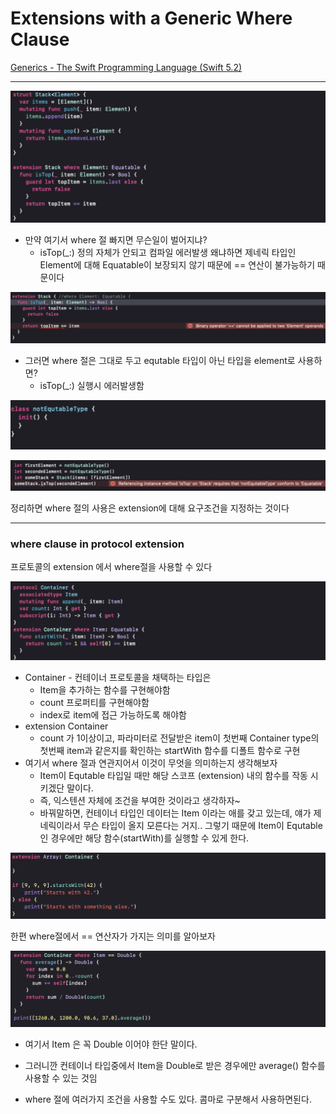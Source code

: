 # Extensions with a Generic Where Clause

[Generics - The Swift Programming Language (Swift 5.2)](https://docs.swift.org/swift-book/LanguageGuide/Generics.html#ID553)

---

![Extensions%20with%20a%20Generic%20Where%20Clause%20442ae68e41bf443eba8eea986bacc95f/Untitled.png](Extensions%20with%20a%20Generic%20Where%20Clause%20442ae68e41bf443eba8eea986bacc95f/Untitled.png)

- 만약 여기서 where 절 빠지면 무슨일이 벌어지냐?
    - isTop(_:) 정의 자체가 안되고 컴파일 에러발생 왜냐하면 제네릭 타입인 Element에 대해 Equatable이 보장되지 않기 때문에 == 연산이 불가능하기 때문이다

![Extensions%20with%20a%20Generic%20Where%20Clause%20442ae68e41bf443eba8eea986bacc95f/Untitled%201.png](Extensions%20with%20a%20Generic%20Where%20Clause%20442ae68e41bf443eba8eea986bacc95f/Untitled%201.png)

- 그러면 where 절은 그대로 두고 equtable 타입이 아닌 타입을 element로 사용하면?
    - isTop(_:) 실행시 에러발생함

![Extensions%20with%20a%20Generic%20Where%20Clause%20442ae68e41bf443eba8eea986bacc95f/Untitled%202.png](Extensions%20with%20a%20Generic%20Where%20Clause%20442ae68e41bf443eba8eea986bacc95f/Untitled%202.png)

![Extensions%20with%20a%20Generic%20Where%20Clause%20442ae68e41bf443eba8eea986bacc95f/Untitled%203.png](Extensions%20with%20a%20Generic%20Where%20Clause%20442ae68e41bf443eba8eea986bacc95f/Untitled%203.png)

정리하면 where 절의 사용은 extension에 대해 요구조건을 지정하는 것이다

---

### where clause in protocol extension

프로토콜의 extension 에서 where절을 사용할 수 있다

![Extensions%20with%20a%20Generic%20Where%20Clause%20442ae68e41bf443eba8eea986bacc95f/Untitled%204.png](Extensions%20with%20a%20Generic%20Where%20Clause%20442ae68e41bf443eba8eea986bacc95f/Untitled%204.png)

- Container - 컨테이너 프로토콜을 채택하는 타입은
    - Item을 추가하는 함수를 구현해야함
    - count 프로퍼티를 구현해야함
    - index로 item에 접근 가능하도록 해야함
- extension Container
    - count 가 1이상이고, 파라미터로 전달받은 item이 첫번째 Container type의 첫번째 item과 같은지를 확인하는 startWith 함수를 디폴트 함수로 구현
- 여기서 where 절과 연관지어서 이것이 무엇을 의미하는지 생각해보자
    - Item이 Equtable 타입일 때만 해당 스코프 (extension) 내의 함수를 작동 시키겠단 말이다.
    - 즉, 익스텐션 자체에 조건을 부여한 것이라고 생각하자~
    - 바꿔말하면, 컨테이너 타입인 데이터는 Item 이라는 애를 갖고 있는데, 얘가 제네릭이라서 무슨 타입이 올지 모른다는 거지.. 그렇기 때문에 Item이 Equtable인 경우에만 해당 함수(startWith)를 실행할 수 있게 한다.

![Extensions%20with%20a%20Generic%20Where%20Clause%20442ae68e41bf443eba8eea986bacc95f/Untitled%205.png](Extensions%20with%20a%20Generic%20Where%20Clause%20442ae68e41bf443eba8eea986bacc95f/Untitled%205.png)

한편 where절에서 == 연산자가 가지는 의미를 알아보자

![Extensions%20with%20a%20Generic%20Where%20Clause%20442ae68e41bf443eba8eea986bacc95f/Untitled%206.png](Extensions%20with%20a%20Generic%20Where%20Clause%20442ae68e41bf443eba8eea986bacc95f/Untitled%206.png)

- 여기서 Item 은 꼭 Double 이어야 한단 말이다.
- 그러니깐 컨테이너 타입중에서 Item을 Double로 받은 경우에만 average() 함수를 사용할 수 있는 것임

- where 절에 여러가지 조건을 사용할 수도 있다. 콤마로 구분해서 사용하면된다.